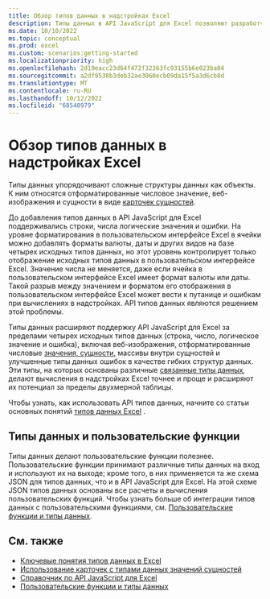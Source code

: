 ```yaml
---
title: Обзор типов данных в надстройках Excel
description: Типы данных в API JavaScript для Excel позволяют разработчикам надстроек Office работать с форматированными числами, веб-изображениями, сущностями, массивами внутри сущностей и расширенными ошибками в качестве типов данных.
ms.date: 10/10/2022
ms.topic: conceptual
ms.prod: excel
ms.custom: scenarios:getting-started
ms.localizationpriority: high
ms.openlocfilehash: 2d19eacc23d64f472f32363fc93155b6e023ba04
ms.sourcegitcommit: a2df9538b3deb32ae3060ecb09da15f5a3d6cb8d
ms.translationtype: MT
ms.contentlocale: ru-RU
ms.lasthandoff: 10/12/2022
ms.locfileid: "68540979"
---
```

# <a name="overview-of-data-types-in-excel-add-ins"></a>Обзор типов данных в надстройках Excel

Типы данных упорядочивают сложные структуры данных как объекты. К ним относятся отформатированные числовое значение, веб-изображения и сущности в виде [карточек сущностей](excel-data-types-entity-card.md).

До добавления типов данных в API JavaScript для Excel поддерживались строки, числа логические значения и ошибки. На уровне форматирования в пользовательском интерфейсе Excel в ячейки можно добавлять форматы валюты, даты и других видов на базе четырех исходных типов данных, но этот уровень контролирует только отображение исходных типов данных в пользовательском интерфейсе Excel. Значение числа не меняется, даже если ячейка в пользовательском интерфейсе Excel имеет формат валюты или даты. Такой разрыв между значением и форматом его отображения в пользовательском интерфейсе Excel может вести к путанице и ошибкам при вычислениях в надстройках. API типов данных являются решением этой проблемы.

Типы данных расширяют поддержку API JavaScript для Excel за пределами четырех исходных типов данных (строка, число, логическое значение [](excel-data-types-concepts.md#improved-error-support) и ошибка), включая веб-изображения[,](excel-data-types-concepts.md#web-image-values) отформатированные числовые [значения, сущности](excel-data-types-concepts.md#formatted-number-values)[,](excel-data-types-concepts.md#entity-values) массивы внутри сущностей и улучшенные типы данных ошибок в качестве гибких структур данных. Эти типы, на которых основаны различные [связанные типы данных](https://support.microsoft.com/office/what-linked-data-types-are-available-in-excel-6510ab58-52f6-4368-ba0f-6a76c0190772), делают вычисления в надстройках Excel точнее и проще и расширяют их потенциал за пределы двухмерной таблицы.

Чтобы узнать, как использовать API типов данных, начните со статьи основных понятий [типов данных Excel](excel-data-types-concepts.md) .

## <a name="data-types-and-custom-functions"></a>Типы данных и пользовательские функции

Типы данных делают пользовательские функции полезнее. Пользовательские функции принимают различные типы данных на вход и используют их на выходе; кроме того, в них применяется та же схема JSON для типов данных, что и в API JavaScript для Excel. На этой схеме JSON типов данных основаны все расчеты и вычисления пользовательских функций. Чтобы узнать больше об интеграции типов данных с пользовательскими функциями, см. [Пользовательские функции и типы данных](custom-functions-data-types-concepts.md).

## <a name="see-also"></a>См. также

- [Ключевые понятия типов данных в Excel](excel-data-types-concepts.md)
- [Использование карточек с типами данных значений сущностей](excel-data-types-entity-card.md)
- [Справочник по API JavaScript для Excel](../reference/overview/excel-add-ins-reference-overview.md)
- [Пользовательские функции и типы данных](custom-functions-data-types-concepts.md)